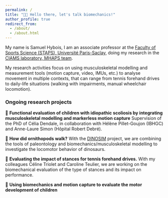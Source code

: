 ```yaml
---
permalink: /
title: "🧑‍💻 Hello there, let's talk biomechanics!"
author_profile: true
redirect_from: 
  - /about/
  - /about.html
---
```



My name is Samuel Hybois, I am an associate professor at the [Faculty of Sports Science (STAPS), Université Paris-Saclay](https://www.faculte-sciences-sport.universite-paris-saclay.fr/), doing my research in the [CIAMS laboratory, MHAPS team](https://www.faculte-sciences-sport.universite-paris-saclay.fr/recherche/presentation-unite-de-recherche-ciams). 

My research activities focus on using musculoskeletal modelling and measurement tools (motion capture, video, IMUs, etc.) to analyse movement in multiple contexts, that can range from tennis forehand drives to daily-life situations (walking with impairments, manual wheelchair locomotion).

### Ongoing research projects

👣 **Functional evaluation of children with idiopathic scoliosis by integrating musculoskeletal modelling and markerless motion capture** Supervision of the PhD of Célia Dendale, in collaboration with Hélène Pillet-Goujon (IBHGC) and Anne-Laure Simon (Hôpital Robert Debré).

🦕 **How did ornithopods walk?** With the [DINOSIM](https://www.pamir.fr/projets-soutenus/dinosim/) project, we are combining the tools of paleontology and biomechanics/musculoskeletal modelling to investigate the locomotor behavior of dinosaurs. 

🎾 **Evaluating the impact of stances for tennis forehand drives.** 
With my colleagues Céline Triolet and Caroline Teulier, we are working on the biomechanical evaluation of the type of stances and its impact on performance. 

🚸 **Using biomechanics and motion capture to evaluate the motor development of children**


